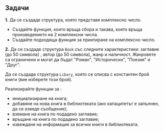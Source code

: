 ## Задачи
**1.** Да се създаде структура, която представя комплексно число. 

- Създайте функция, които връща сбора и такава, която връща произведението на 2 комплексни числа.
- Създайте подходяща функция за принтиране на комплексно число.


**2.** Да се създаде структура `Book` със следните характеристики: заглавие (до 50 символа)
, автор (до 50 символа), жанр и наличност. 
Жанровете са ограничени и могат да бъдат "Роман", "Исторически", "Поезия" и "Друг". 

Да се създаде структура `Libary`, която се описва с константен брой книги (вие изберете този брой).

Реализирайте функции за :
- инициализиране на книга;
- добавяне на нова книга в библиотеката (ако капацитетът е запълнен, да се изведе съобщение);
- вземане на книга по подадено заглавие;
- връщане на книга по подадено заглавие;
- извеждане на информация за всички книги в библиотеката.
